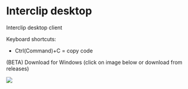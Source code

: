 # Interclip desktop
Interclip desktop client

Keyboard shortcuts:

 * Ctrl(Command)+C = copy code

(BETA) Download for Windows (click on image below or download from releases)


[ ![](https://s.put.re/DhhSaW8e.png)](https://github.com/aperta-principium/Interclip-desktop/releases/download/v0.0.2/Interclip-install.exe)
